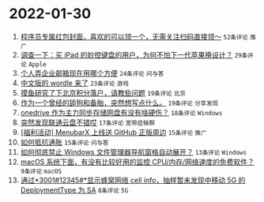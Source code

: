 # 2022-01-30

1. [程序员专属红包封面，喜欢的可以领一个，无需关注扫码直接领～](https://www.v2ex.com/t/831363) `52条评论` `推广`
1. [调查一下：买 iPad 的妙控键盘的用户，为何不怕下一代苹果换设计？](https://www.v2ex.com/t/831367) `29条评论` `Apple`
1. [个人弄企业邮箱现在用哪个方便](https://www.v2ex.com/t/831369) `24条评论` `问与答`
1. [中文版的 wordle 来了](https://www.v2ex.com/t/831375) `23条评论` `游戏`
1. [摸鱼研究了下北京积分落户，请教些问题](https://www.v2ex.com/t/831378) `19条评论` `北京`
1. [作为一个曾经的舔狗和备胎，突然想写点什么。](https://www.v2ex.com/t/831377) `19条评论` `分享发现`
1. [onedrive 作为主力同步存储网盘有没有啥硬伤？](https://www.v2ex.com/t/831365) `18条评论` `Windows`
1. [突然发现联通云盘不错哎](https://www.v2ex.com/t/831382) `17条评论` `宽带症候群`
1. [[福利活动] MenubarX 上线送 GitHub 正版周边](https://www.v2ex.com/t/831401) `15条评论` `推广`
1. [如何抵抗通胀](https://www.v2ex.com/t/831364) `15条评论` `问与答`
1. [如何彻底禁止 Windows 文件管理器导航窗格自动展开？](https://www.v2ex.com/t/831394) `13条评论` `Windows`
1. [macOS 系统下面，有没有比较好用的监控 CPU/内存/网络速度的免费软件？](https://www.v2ex.com/t/831366) `9条评论` `macOS`
1. [通过*3001#12345#*显示蜂窝网络 cell info，抽样暂未发现中移动 5G 的 DeploymentType 为 SA](https://www.v2ex.com/t/831361) `8条评论` `5G`
